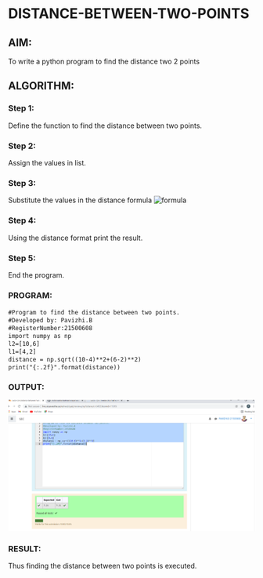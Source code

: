 # DISTANCE-BETWEEN-TWO-POINTS

## AIM:
To write a python program to find the distance two 2 points
## ALGORITHM:
### Step 1:
Define the function to find the distance between two points. 
### Step 2:
Assign the values in list. 
### Step 3: 
Substitute the values in the distance formula  ![formula](/formula.jpg)
### Step 4:
Using the distance format print the result. 
### Step 5: 
End the program.
### PROGRAM:
```
#Program to find the distance between two points.
#Developed by: Pavizhi.B
#RegisterNumber:21500608
import numpy as np
l2=[10,6]
l1=[4,2]
distance = np.sqrt((10-4)**2+(6-2)**2)
print("{:.2f}".format(distance))
```
  ### OUTPUT:
 ![guthub logo](distance.png)

### RESULT:
Thus finding the distance between two points is executed.